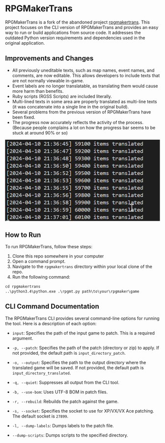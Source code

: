# RPGMakerTrans

RPGMakerTrans is a fork of the abandoned project [rpgmakertrans](https://bitbucket.org/rpgmakertrans/rpgmakertrans/src/master/). This project focuses on the CLI version of RPGMakerTrans and provides an easy way to run or build applications from source code. It addresses the outdated Python version requirements and dependencies used in the original application.

## Improvements and Changes

- All previously uneditable texts, such as map names, event names, and comments, are now editable. This allows developers to include texts that are not normally viewable in-game.
- Event labels are no longer translatable, as translating them would cause more harm than benefits.
- Ruby scripts (RGSS Scripts) are included literally.
- Multi-lined texts in some area are properly translated as multi-line texts (it was concatenate into a single line in the original build).
- Several problems from the previous version of RPGMakerTrans have been fixed.
- The progress now accurately reflects the activity of the process. (Because people complains a lot on how the progress bar seems to be stuck at around 90% or so)

![Progress](res/progress.png)

## How to Run

To run RPGMakerTrans, follow these steps:

1. Clone this repo somewhere in your computer
2. Open a command prompt.
2. Navigate to the `rpgmakertrans` directory within your local clone of the repo.
3. Run the following command:
```shell
cd rpgmakertrans
..\python3.4\python.exe .\rpgmt.py path\to\your\rpgmaker\game
```

## CLI Command Documentation

The RPGMakerTrans CLI provides several command-line options for running the tool. Here is a description of each option:

- `input`: Specifies the path of the input game to patch. This is a required argument.

- `-p, --patch`: Specifies the path of the patch (directory or zip) to apply. If not provided, the default path is `input_directory_patch`.

- `-o, --output`: Specifies the path to the output directory where the translated game will be saved. If not provided, the default path is `input_directory_translated`.

- `-q, --quiet`: Suppresses all output from the CLI tool.

- `-b, --use-bom`: Uses UTF-8 BOM in patch files.

- `-r, --rebuild`: Rebuilds the patch against the game.

- `-s, --socket`: Specifies the socket to use for XP/VX/VX Ace patching. The default socket is `27899`.

- `-l, --dump-labels`: Dumps labels to the patch file.

- `--dump-scripts`: Dumps scripts to the specified directory.

